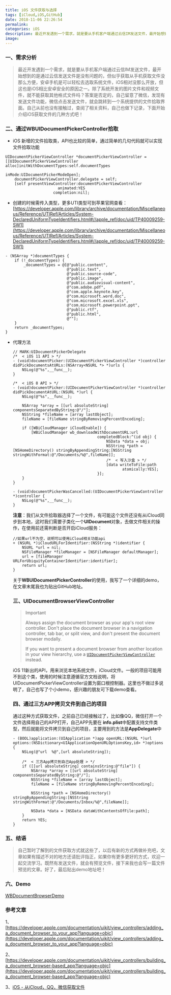 ```yaml
---
title: iOS 文件获取与选择
tags: [iCloud,iOS,GitHub]
date: 2018-11-06 22:26:54
permalink:
categories: iOS
description: 最近开发遇到一个需求，就是要从手机客户端通过云信IM发送文件，最开始想到的是通过云信发送文件是没有问题的，但似乎获取从手机获取文件没那么方便，安卓手机是可以轻松去选取系统文件，iOS相对没那么开放，但这也是iOS相比安卓安全的原因之一。除了系统开发的图片文件和视频文件，就不能获取其他格式文件吗？答案是否定的，自己留意了微信，发现有发送文件功能，微信点击发送文件，就会跳转到一个系统提供的文件拾取界面。自己从前也没有接触过，查阅了相关资料，自己也做下记录，下面开始介绍iOS获取文件的几种方式吧！
image:
---
```

<p class="description"></p>

<!-- more -->

### 一、需求分析

> 最近开发遇到一个需求，就是要从手机客户端通过云信IM发送文件，最开始想到的是通过云信发送文件是没有问题的，但似乎获取从手机获取文件没那么方便，安卓手机是可以轻松去选取系统文件，iOS相对没那么开放，但这也是iOS相比安卓安全的原因之一。除了系统开发的图片文件和视频文件，就不能获取其他格式文件吗？答案是否定的，自己留意了微信，发现有发送文件功能，微信点击发送文件，就会跳转到一个系统提供的文件拾取界面。自己从前也没有接触过，查阅了相关资料，自己也做下记录，下面开始介绍iOS获取文件的几种方式吧！

### 二、通过**WBUIDocumentPickerController**拾取

- iOS 新增的文件拾取类，API也比较的简单，通过简单的几句代码就可以实现文件拾取功能

```
UIDocumentPickerViewController *documentPickerViewController = [[UIDocumentPickerViewController alloc]initWithDocumentTypes:self.documentTypes
                                                                                                                         inMode:UIDocumentPickerModeOpen];
    documentPickerViewController.delegate = self;
    [self presentViewController:documentPickerViewController
                       animated:YES
                     completion:nil];
```

- 创建的时候需传入类型，更多UTI类型可到苹果官网查看：[https://developer.apple.com/library/archive/documentation/Miscellaneous/Reference/UTIRef/Articles/System-DeclaredUniformTypeIdentifiers.html#//apple_ref/doc/uid/TP40009259-SW1](https://developer.apple.com/library/archive/documentation/Miscellaneous/Reference/UTIRef/Articles/System-DeclaredUniformTypeIdentifiers.html#//apple_ref/doc/uid/TP40009259-SW1)

```
- (NSArray *)documentTypes {
    if (!_documentTypes) {
        _documentTypes = @[@"public.content",
                           @"public.text",
                           @"public.source-code",
                           @"public.image",
                           @"public.audiovisual-content",
                           @"com.adobe.pdf",
                           @"com.apple.keynote.key",
                           @"com.microsoft.word.doc",
                           @"com.microsoft.excel.xls",
                           @"com.microsoft.powerpoint.ppt",
                           @"public.rtf",
                           @"public.html",
                           @""];
    }
    return _documentTypes;
}
```

- 代理方法

  ```
  // MARK:UIDocumentPickerDelegate
  /*  < iOS 11 API > */
  - (void)documentPicker:(UIDocumentPickerViewController *)controller didPickDocumentsAtURLs:(NSArray<NSURL *> *)urls {
      NSLog(@"%s",__func__);
  }
  
  /*  < iOS 8 API > */
  - (void)documentPicker:(UIDocumentPickerViewController *)controller didPickDocumentAtURL:(NSURL *)url {
      NSLog(@"%s",__func__);
      
      NSArray *array = [[url absoluteString] componentsSeparatedByString:@"/"];
      NSString *fileName = [array lastObject];
      fileName = [fileName stringByRemovingPercentEncoding];
      
      if ([WBiCloudManager iCloudEnable]) {
          [WBiCloudManager wb_downloadWithDocumentURL:url
                                       completedBlock:^(id obj) {
                                           NSData *data = obj;
                                           NSString *path = [NSHomeDirectory() stringByAppendingString:[NSString stringWithFormat:@"/Documents/%@",fileName]];
                                           /*  < 写入沙盒 > */
                                           [data writeToFile:path
                                                  atomically:YES];
                                       }];
      }
  }
  
  - (void)documentPickerWasCancelled:(UIDocumentPickerViewController *)controller {
      NSLog(@"%s",__func__);
  }
  ```

  **注意**：我们从文件拾取器选择了一个文件，有可能这个文件还没有从iCloud同步到本地，这时我们需要子类化一个**UIDocument**对象，去做文件相关的操作，在使用前还需判断是否开启iCloud服务：

  ```
  //如果url不为空，说明可以使用iCloud相关功能api
  + (NSURL *)iCloudURLForIdentifier:(NSString *)identifier {
      NSURL *url = nil;
      NSFileManager *fileManager = [NSFileManager defaultManager];
      url = [fileManager URLForUbiquityContainerIdentifier:identifier];
      return url;
  }
  ```

  关于**WBUIDocumentPickerController**的使用，我写了一个详细的demo，在文章末尾我也为贴出GitHub地址。

  ### 三、UIDocumentBrowserViewController

  > Important
  >
  > Always assign the document browser as your app's root view controller. Don't place the document browser in a navigation controller, tab bar, or split view, and don't present the document browser modally.
  >
  > If you want to present a document browser from another location in your view hierarchy, use a [`UIDocumentPickerViewController`](https://developer.apple.com/documentation/uikit/uidocumentpickerviewcontroller?language=objc) instead.

  iOS 11新出的API，用来浏览本地系统文件，iCloud文件。一般的项目可能用不到这个类，使用的时候注意遵循官方文档说明，将UIDocumentPickerViewController设置为窗口根控制器。这里也不做过多说明了，自己也写了个小demo，感兴趣的朋友可下载demo查看。

  ### 四、通过三方APP拷贝文件到自己的项目

  通过这种方式获取文件，之前自己已经接触过了，比如像QQ，微信打开一个文件选择用自己的APP打开，自己APP先要在 **info.plist**中配置支持文件类型，然后就能将文件拷贝到自己的项目，主要用到的方法是**AppDelegate**中

  ```
  - (BOOL)application:(UIApplication *)app openURL:(NSURL *)url options:(NSDictionary<UIApplicationOpenURLOptionsKey,id> *)options {
      NSLog(@"url  %@",[url absoluteString]);
      
      /*  < 三方App拷贝到自己App处理 > */
      if ([[url absoluteString] containsString:@"file"]) {
          NSArray *array = [[url absoluteString] componentsSeparatedByString:@"/"];
          NSString *fileName = [array lastObject];
          fileName = [fileName stringByRemovingPercentEncoding];
          
          NSString *path = [NSHomeDirectory() stringByAppendingString:[NSString stringWithFormat:@"/Documents/Inbox/%@",fileName]];
          
          NSData *data = [NSData dataWithContentsOfFile:path];
      }
      return YES;
  }
  ```

### 五、结语

> 自己暂时了解到的文件获取方式就这些了，以后有新的方式再做补充吧，文章如果有描述不对的地方还请批评指正，如果你有更多更好的方式，欢迎一起交流学习。既然有发送文件，就会有预览文件，接下来我也会写一篇文件预览的文章。好了，最后贴出demo地址吧！

### 六、Demo

[WBDocumentBrowserDemo](https://github.com/wenmobo/WBDocumentBrowserDemo)

### 参考文章

1、[https://developer.apple.com/documentation/uikit/view_controllers/adding_a_document_browser_to_your_app?language=objc](https://developer.apple.com/documentation/uikit/view_controllers/adding_a_document_browser_to_your_app?language=objc)

2、[https://developer.apple.com/documentation/uikit/view_controllers/building_a_document_browser-based_app?language=objc](https://developer.apple.com/documentation/uikit/view_controllers/building_a_document_browser-based_app?language=objc)

3、[iOS - 从iCloud，QQ，微信获取文件](https://www.jianshu.com/p/1d07fab48e67)